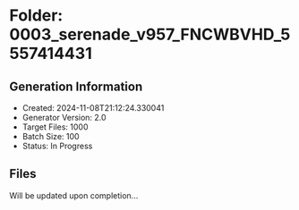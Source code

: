 # Folder: 0003_serenade_v957_FNCWBVHD_5557414431

## Generation Information
- Created: 2024-11-08T21:12:24.330041
- Generator Version: 2.0
- Target Files: 1000
- Batch Size: 100
- Status: In Progress

## Files
Will be updated upon completion...
